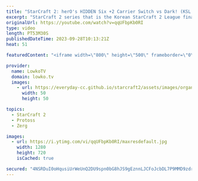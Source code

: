 ```yaml
---
title: "StarCraft 2: herO's HIDDEN Six +2 Carrier Switch vs Dark! (KSL Finals)"
excerpt: "StarCraft 2 series that is the Korean StarCraft 2 League finals. This series between Dark and herO has a lot of moments where both players make mistakes, but that's also exactly the reason why it's exciting to watch. The games get very messy, and both players have to try their hardest to play the right"
originalUrl: https://youtube.com/watch?v=qqUFbpKb0RI
type: video
length: PT53M30S
publishedDateTime: 2023-09-28T10:13:21Z
heat: 51

featuredContent: "<iframe width=\"800\" height=\"500\" frameborder=\"0\" src=\"https://www.youtube.com/embed/qqUFbpKb0RI\" allow=\"accelerometer; autoplay; encrypted-media; gyroscope; picture-in-picture\" allowfullscreen></iframe>"

provider:
  name: LowkoTV
  domain: lowko.tv
  images:
    - url: https://everyday-cc.github.io/starcraft2/assets/images/organizations/lowko.tv-50x50.jpg
      width: 50
      height: 50

topics:
  - StarCraft 2
  - Protoss
  - Zerg

images:
  - url: https://i.ytimg.com/vi/qqUFbpKb0RI/maxresdefault.jpg
    width: 1280
    height: 720
    isCached: true

secured: "4NSRDuI0oHqusiUrWeUnQ2DU9spn0bG8hJS9gEznnLJCFoJcbDL7P9MMD9zdryWrDMGQ9PdzROO2uxn5OU6qGOHYPYI9xtlJ+cmrF25Bq6GcY3qhVhYyr7RW/vSZSE4gFJHRa3+8HFEhohVLsBhMN1CoN2qSdWr87rJ/7FtT7y1g3XRE2VTZJkAOI16m/tDeitxy0TCB4j4/5bHZ6s6h9U3f5qxKEDINwD2uQdDTeD4DvoKmPk6tj1Ar2TWa0O4kMfjQIc7HqDgVOvPyciv9TTDjZhm8igvi7aMKB5HjvWPuy1ezOs1pk/3bwcBQuVr6fFNS5qVvjHP8/Dq3fVzJQLhzzW6cO0cdr4LnPcSqUYCJo0pEIfw4Febltb6r6xHLHa3nbx1JKZ1t0lSBviksOBRzCq1ZjKJemE6VK8Jm6bQ=;wHNoXfEDQwhEZnVEdzi1nA=="
---
```


